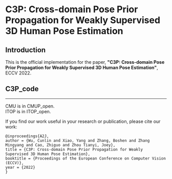 
# C3P: Cross-domain Pose Prior Propagation for Weakly Supervised 3D Human Pose Estimation

## Introduction
This is the official implementation for the paper, **"C3P: Cross-domain Pose Prior Propagation for Weakly Supervised 3D Human Pose Estimation"**, ECCV 2022. 


## C3P_code
***
 CMU is in CMUP_open.   
 ITOP is in ITOP_open.   
 
If you find our work useful in your research or publication, please cite our work:
```
@inproceedings{A2J,
author = {Wu, Cunlin and Xiao, Yang and Zhang, Boshen and Zhang Mingyang and Cao, Zhiguo and Zhou Tianyi, Joey},
title = {C3P: Cross-domain Pose Prior Propagation for Weakly Supervised 3D Human Pose Estimation},
booktitle = {Proceedings of the European Conference on Computer Vision (ECCV)},
year = {2022}
}
```

